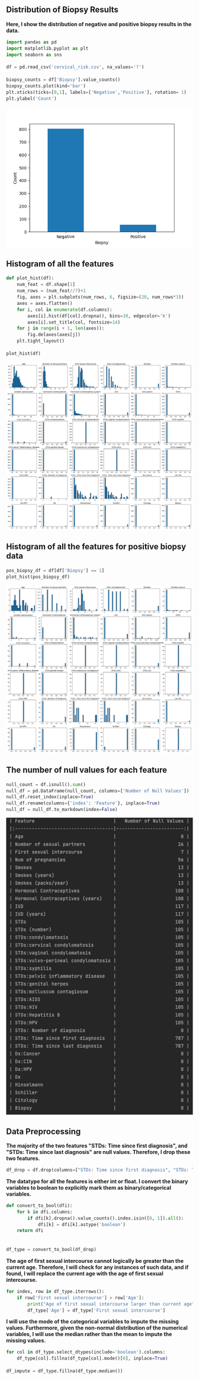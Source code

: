 ## Distribution of Biopsy Results

**Here, I show the distribution of negative and positive biopsy results in the data.**

```Python
import pandas as pd
import matplotlib.pyplot as plt
import seaborn as sns

df = pd.read_csv('cervical_risk.csv', na_values='?')

biopsy_counts = df['Biopsy'].value_counts()
biopsy_counts.plot(kind='bar')
plt.xticks(ticks=[0,1], labels=['Negative','Positive'], rotation= 1)
plt.ylabel('Count')
```

![Count of Biopsy Results](../Images/biopsy.png)

## Histogram of all the features 

```python
def plot_hist(df):
    num_feat = df.shape[1]
    num_rows = (num_feat//7)+1
    fig, axes = plt.subplots(num_rows, 6, figsize=(20, num_rows*3))
    axes = axes.flatten()
    for i, col in enumerate(df.columns):
        axes[i].hist(df[col].dropna(), bins=30, edgecolor='k')
        axes[i].set_title(col, fontsize=14)
    for j in range(i + 1, len(axes)):
        fig.delaxes(axes[j])
    plt.tight_layout()

plot_hist(df)
```
![Raw Data Histogram](../Images/total_hist.png)

## Histogram of all the features for positive biopsy data

```Python
pos_biopsy_df = df[df['Biopsy'] == 1]
plot_hist(pos_biopsy_df)
```
![Positive Biopsy Data Histogram](../Images/pos_biopsy_hist.png)

## The number of null values for each feature

```Python
null_count = df.isnull().sum()
null_df = pd.DataFrame(null_count, columns=['Number of Null Values'])
null_df.reset_index(inplace=True)
null_df.rename(columns={'index': 'Feature'}, inplace=True)
null_df = null_df.to_markdown(index=False)
```

![Null Values](../Images/NullVal.png)

## Data Preprocessing 

**The majority of the two features "STDs: Time since first diagnosis", and "STDs: Time since last diagnosis" are null values. Therefore, I drop these two features.**

```Python
df_drop = df.drop(columns=["STDs: Time since first diagnosis", "STDs: Time since last diagnosis"])
```

**The datatype for all the features is either int or float. I convert the binary variables to boolean to explicitly mark them as binary/categorical variables.**

```Python
def convert_to_bool(dfi):
    for k in dfi.columns:
        if dfi[k].dropna().value_counts().index.isin([0, 1]).all():
            dfi[k] = dfi[k].astype('boolean')
    return dfi


df_type = convert_to_bool(df_drop)
```

**The age of first sexual intercourse cannot logically be greater than the current age. Therefore, I will check for any instances of such data, and if found, I will replace the current age with the age of first sexual intercourse.**

```Python
for index, row in df_type.iterrows():
    if row['First sexual intercourse'] > row['Age']:
        print("Age of first sexual intercourse larger than current age", index)
        df_type['Age'] = df_type['First sexual intercourse']
```

**I will use the mode of the categorical variables to impute the missing values. Furthermore, given the non-normal distribution of the numerical variables, I will use the median rather than the mean to impute the missing values.**

```Python
for col in df_type.select_dtypes(include='boolean').columns:
    df_type[col].fillna(df_type[col].mode()[0], inplace=True)

df_impute = df_type.fillna(df_type.median())
```




